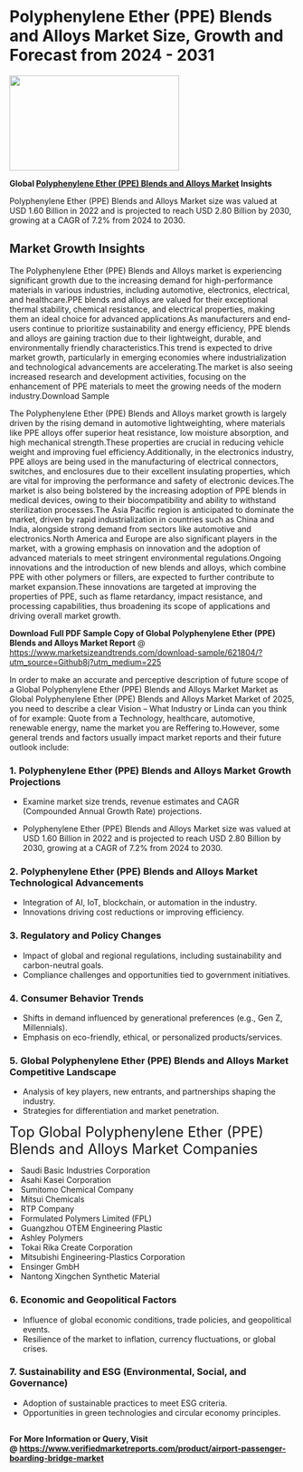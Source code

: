 <H1>Polyphenylene Ether (PPE) Blends and Alloys Market Size, Growth and Forecast from 2024 - 2031</H1><img class="aligncenter size-medium wp-image-584254" src="https://thirdeyenews.in/wp-content/uploads/2024/09/Global-Market-Research-300x168.jpeg" alt="" width="300" height="168" /><p><strong>Global&nbsp;<a href="https://www.marketsizeandtrends.com/download-sample/621804/?utm_source=Github8j?utm_medium=225">Polyphenylene Ether (PPE) Blends and Alloys Market</a> Insights</strong></p><p>Polyphenylene Ether (PPE) Blends and Alloys Market size was valued at USD 1.60 Billion in 2022 and is projected to reach USD 2.80 Billion by 2030, growing at a CAGR of 7.2% from 2024 to 2030.</p><p><h2>Market Growth Insights</h2> <p>The Polyphenylene Ether (PPE) Blends and Alloys market is experiencing significant growth due to the increasing demand for high-performance materials in various industries, including automotive, electronics, electrical, and healthcare.PPE blends and alloys are valued for their exceptional thermal stability, chemical resistance, and electrical properties, making them an ideal choice for advanced applications.As manufacturers and end-users continue to prioritize sustainability and energy efficiency, PPE blends and alloys are gaining traction due to their lightweight, durable, and environmentally friendly characteristics.This trend is expected to drive market growth, particularly in emerging economies where industrialization and technological advancements are accelerating.The market is also seeing increased research and development activities, focusing on the enhancement of PPE materials to meet the growing needs of the modern industry.Download Sample</p> <p>The Polyphenylene Ether (PPE) Blends and Alloys market growth is largely driven by the rising demand in automotive lightweighting, where materials like PPE alloys offer superior heat resistance, low moisture absorption, and high mechanical strength.These properties are crucial in reducing vehicle weight and improving fuel efficiency.Additionally, in the electronics industry, PPE alloys are being used in the manufacturing of electrical connectors, switches, and enclosures due to their excellent insulating properties, which are vital for improving the performance and safety of electronic devices.The market is also being bolstered by the increasing adoption of PPE blends in medical devices, owing to their biocompatibility and ability to withstand sterilization processes.The Asia Pacific region is anticipated to dominate the market, driven by rapid industrialization in countries such as China and India, alongside strong demand from sectors like automotive and electronics.North America and Europe are also significant players in the market, with a growing emphasis on innovation and the adoption of advanced materials to meet stringent environmental regulations.Ongoing innovations and the introduction of new blends and alloys, which combine PPE with other polymers or fillers, are expected to further contribute to market expansion.These innovations are targeted at improving the properties of PPE, such as flame retardancy, impact resistance, and processing capabilities, thus broadening its scope of applications and driving overall market growth.</p><p><span class=""><strong>Download Full PDF Sample Copy of Global Polyphenylene Ether (PPE) Blends and Alloys Market Report</strong> @ <a href="https://www.marketsizeandtrends.com/download-sample/621804/?utm_source=Github8j?utm_medium=225" target="_blank">https://www.marketsizeandtrends.com/download-sample/621804/?utm_source=Github8j?utm_medium=225</a></span></p><p>In order to make an accurate and perceptive description of future scope of a Global&nbsp;Polyphenylene Ether (PPE) Blends and Alloys Market Market as Global&nbsp;Polyphenylene Ether (PPE) Blends and Alloys Market Market of 2025, you need to describe a clear Vision &ndash; What Industry or Linda can you think of for example: Quote from a Technology, healthcare, automotive, renewable energy, name the market you are Reffering to.However, some general trends and factors usually impact market reports and their future outlook include:</p><h3>1.&nbsp;<strong>Polyphenylene Ether (PPE) Blends and Alloys Market Growth Projections</strong></h3><ul><li>Examine market size trends, revenue estimates and CAGR (Compounded Annual Growth Rate) projections.</li><li><p>Polyphenylene Ether (PPE) Blends and Alloys Market size was valued at USD 1.60 Billion in 2022 and is projected to reach USD 2.80 Billion by 2030, growing at a CAGR of 7.2% from 2024 to 2030.</p></li></ul><h3>2.&nbsp;<strong>Polyphenylene Ether (PPE) Blends and Alloys Market Technological Advancements</strong></h3><ul><li>Integration of AI, IoT, blockchain, or automation in the industry.</li><li>Innovations driving cost reductions or improving efficiency.</li></ul><h3>3.&nbsp;<strong>Regulatory and Policy Changes</strong></h3><ul><li>Impact of global and regional regulations, including sustainability and carbon-neutral goals.</li><li>Compliance challenges and opportunities tied to government initiatives.</li></ul><h3>4.&nbsp;<strong>Consumer Behavior Trends</strong></h3><ul><li>Shifts in demand influenced by generational preferences (e.g., Gen Z, Millennials).</li><li>Emphasis on eco-friendly, ethical, or personalized products/services.</li></ul><h3>5.&nbsp;<strong>Global Polyphenylene Ether (PPE) Blends and Alloys Market Competitive Landscape</strong></h3><ul><li>Analysis of key players, new entrants, and partnerships shaping the industry.</li><li>Strategies for differentiation and market penetration.</li></ul><p data-pm-slice="1 1 []"><span style="color: inherit; font-family: inherit; font-size: 25px;">Top Global Polyphenylene Ether (PPE) Blends and Alloys Market Companies</span></p><div class="" data-test-id=""><p><li>Saudi Basic Industries Corporation</li><li> Asahi Kasei Corporation</li><li> Sumitomo Chemical Company</li><li> Mitsui Chemicals</li><li> RTP Company</li><li> Formulated Polymers Limited (FPL)</li><li> Guangzhou OTEM Engineering Plastic</li><li> Ashley Polymers</li><li> Tokai Rika Create Corporation</li><li> Mitsubishi Engineering-Plastics Corporation</li><li> Ensinger GmbH</li><li> Nantong Xingchen Synthetic Material</li></p></div><h3>6.&nbsp;<strong>Economic and Geopolitical Factors</strong></h3><ul><li>Influence of global economic conditions, trade policies, and geopolitical events.</li><li>Resilience of the market to inflation, currency fluctuations, or global crises.</li></ul><h3>7.&nbsp;<strong>Sustainability and ESG (Environmental, Social, and Governance)</strong></h3><ul><li>Adoption of sustainable practices to meet ESG criteria.</li><li>Opportunities in green technologies and circular economy principles.</li></ul><h2><strong style="font-size: 14px;">For More Information or Query, Visit @&nbsp;</strong><a style="background-color: #ffffff; font-size: 14px;" href="https://www.marketsizeandtrends.com/report/polyphenylene-ether-ppe-blends-and-alloys-market/" target="_blank">https://www.verifiedmarketreports.com/product/airport-passenger-boarding-bridge-market</a></h2>